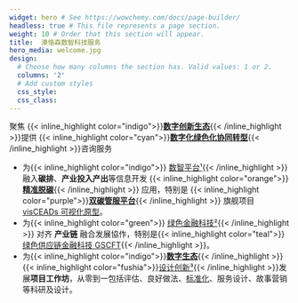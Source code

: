 ```yaml
---
widget: hero # See https://wowchemy.com/docs/page-builder/
headless: true # This file represents a page section.
weight: 10 # Order that this section will appear.
title:  澳恪森数智科技服务
hero_media: welcome.jpg
design:
  # Choose how many columns the section has. Valid values: 1 or 2.
  columns: '2'
  # Add custom styles
  css_style: 
  css_class: 
---
```

<style>
.hero-title {
  font-size: 1.5rem !important;
  font-color: grey;
  margin-top: 0;
}
.hero-lead{
  font-size: 1.2rem !important;
}
</style>

聚焦 {{< inline_highlight color="indigo">}}**[数字创新生态](about/数字创新生态)**{{< /inline_highlight >}}提供 {{< inline_highlight color="cyan">}}**[数字化绿色化协同转型](about/数字化绿色化协同转型)**{{< /inline_highlight >}}咨询服务

<div class="text-left" markdown="1">

* 为{{< inline_highlight color="indigo">}} [数智平台¹](#脚注){{< /inline_highlight >}} 融入**碳排**、**产业投入产出**等信息开发 {{< inline_highlight color="orange">}}**[精准脱碳](about/精准脱碳)**{{< /inline_highlight >}} 应用，特别是 {{< inline_highlight color="purple">}}**[双碳管服平台](about/双碳管服平台)**{{< /inline_highlight >}} 旗舰项目 [visCEADs 可视化原型](project/prj-visceads)<!--，以{{< inline_highlight color="blue">}}**信息流**{{< /inline_highlight >}}</span></span> 驱动  **循环经济** + **数字经济** 社会技术系统创新-->。
* 为{{< inline_highlight color="green">}} [绿色金融科技²](#脚注){{< /inline_highlight >}} 对齐  **产业链** 融合发展協作，特别是{{< inline_highlight color="teal">}}[绿色供应链金融科技 GSCFT](/project/prj-roadmap_gscft_itu){{< /inline_highlight >}}<!--，促进 **区域经济** + **乡村振兴** 高质量发展-->。
* 为{{< inline_highlight color="indigo">}}**[数字生态](about/数字创新生态)**{{< /inline_highlight >}}{{< inline_highlight color="fushia">}}[设计创新³](#脚注){{< /inline_highlight >}}发展**项目工作坊**，从零到一包括评估、良好做法、[标准化](/category/标准化/)、服务设计、故事营销等科研及设计<!--，以{{< inline_highlight color="teal">}}**[绿色数字行动](about/绿色数字行动)**{{< /inline_highlight >}} 路线图，推驱动 **在地做法** + **国际标准** 可持续创新-->。

</div>